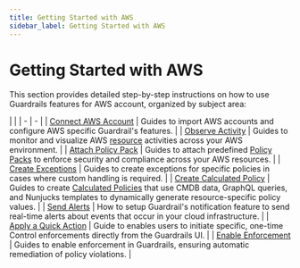 ```yaml
---
title: Getting Started with AWS
sidebar_label: Getting Started with AWS
---
```


# Getting Started with AWS

This section provides detailed step-by-step instructions on how to use Guardrails features for AWS account, organized by subject area:


| |
| - | - |
| [Connect AWS Account](getting-started/getting-started-aws/connect-an-account) | Guides to import AWS accounts and configure AWS specific Guardrail's features. |
| [Observe Activity](getting-started/getting-started-aws/observe-aws-activity) | Guides to monitor and visualize AWS [resource](guardrails/docs/reference/glossary#resource) activities across your AWS environment. |
| [Attach Policy Pack](getting-started/getting-started-aws/attach-policy-pack) | Guides to attach predefined [Policy Packs](guardrails/docs/concepts/policy-packs) to enforce security and compliance across your AWS resources. |
| [Create Exceptions](getting-started/getting-started-aws/create-static-exception) | Guides to create exceptions for specific policies in cases where custom handling is required. |
| [Create Calculated Policy](getting-started/getting-started-aws/create-calculated-exception) | Guides to create [Calculated Policies](guardrails/docs/reference/glossary#calculated-policy) that use CMDB data, GraphQL queries, and Nunjucks templates to dynamically generate resource-specific policy values. |
| [Send Alerts](getting-started/getting-started-aws/send-alert-to-email) | How to setup Guardrail's notification feature to send real-time alerts about events that occur in your cloud infrastructure. |
| [Apply a Quick Action](getting-started/getting-started-aws/apply-quick-action) | Guide to enables users to initiate specific, one-time Control enforcements directly from the Guardrails UI. |
| [Enable Enforcement](getting-started/getting-started-aws/enable-enforcement) | Guides to enable enforcement in Guardrails, ensuring automatic remediation of policy violations. |
